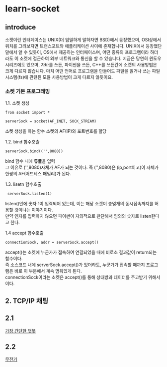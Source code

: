 # learn-socket   
## introduce   
소켓이란 인터페이스는 UNIX(더 엄밀하게 말하자면 BSD)에서 등장했으며, OSI상에서 위치를 그려보자면 트랜스포트와 애플리케이션 사이에 존재합니다. UNIX에서 등장했단 말에서 알 수 있듯이, OS에서 제공하는 인터페이스며, 어떤 종류의 프로그램이라 하더라도 이 소켓에 접근하여 외부 네트워크와 통신을 할 수 있습니다. 지금은 당연히 윈도우 시리즈에도 있으며, 자바를 쓰든, 파이썬을 쓰든, C++를 쓰든간에 소켓의 사용방법은 크게 다르지 않습니다. 마치 어떤 언어로 프로그램을 만들어도 파일을 읽거나 쓰는 파일시스템(fs)에 관련된 모듈 사용방법이 크게 다르지 않듯이요.

### 소켓 기본 프로그래밍
1.1. 소켓 생성
````
from socket import *   

serverSock = socket(AF_INET, SOCK_STREAM)
````
소켓 생성을 하는 함수       소켓의 AF(IP)와 포트번호를 할당      

1.2. bind 함수호출   
````
serverSock.bind(('',8080))
````
bind 함수 내에 **튜플**을 입력    
그 이유로 ('',8080)자체가 AF가 되는 것이다.
즉 ('',8080)은 (ip,port이고)이 자체가 한쌍의 AF(어드레스 패밀리)가 된다.      

1.3. lisetn 함수호출
````
 serverSock.listen(1)
````
listen()안에 숫자 1이 입력되어 있는데, 이는 해당 소켓이 총몇개의 동시접속까지를 허용할 것이냐는 이야기이다.   
만약 인자를 입력하지 않으면 파이썬이 자의적으로 판단해서 임의의 숫자로 listen한다고 한다.      
   
1.4 accept 함수호출   
````
connectionSock, addr = serverSock.accept()
````
accept()는 소켓에 누군가가 접속하여 연결되었을 때에 비로소 결과값이 return되는 함수이다.   
즉 소스코드 내에 serverSock.accept()가 있더라도, 누군가가 접속할 때까지 프로그램은 바로 이 부분에서 계속 멈춰있게 된다.   
connectionSock이라는 소켓은 accept()를 통해 상대방과 데이터를 주고받기 위해서이다.
## 2. TCP/IP 채팅
## 2.1   
[가장 간단한 챗봇](https://seolin.tistory.com/97)   
## 2.2   
[무전기](https://seolin.tistory.com/98?category=762768)
